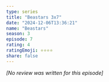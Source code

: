```yaml
---
type: series
title: "Beastars 3x7"
date: "2024-12-06T13:36:21"
name: "Beastars"
season: 3
episode: 7
rating: 4
ratingEmoji: ⭐️⭐️⭐️⭐️
share: false
---
```


*[No review was written for this episode]*
